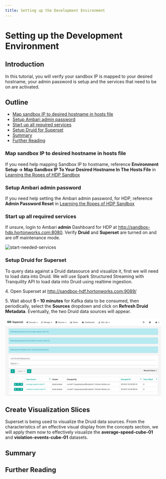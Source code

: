 ```yaml
---
title: Setting up the Development Environment
---
```


# Setting up the Development Environment

## Introduction

In this tutorial, you will verify your sandbox IP is mapped to your desired hostname, your admin password is setup and the services that need to be on are activated.

## Outline

- [Map sandbox IP to desired hostname in hosts file](#map-sandbox-ip-to-desired-hostname-in-hosts-file)
- [Setup Ambari admin password](#setup-ambari-admin-password)
- [Start up all required services](#start-up-all-required-services)
- [Setup Druid for Superset](#setup-druid-for-superset)
- [Summary](#summary)
- [Further Reading](#further-reading)

### Map sandbox IP to desired hostname in hosts file

If you need help mapping Sandbox IP to hostname, reference **Environment
Setup -> Map Sandbox IP To Your Desired Hostname In The Hosts File** in [Learning the Ropes of HDP Sandbox](https://hortonworks.com/tutorial/learning-the-ropes-of-the-hortonworks-sandbox/)

### Setup Ambari admin password

If you need help setting the Ambari admin password, for HDP, reference **Admin Password Reset** in [Learning the Ropes of HDP Sandbox](https://hortonworks.com/tutorial/learning-the-ropes-of-the-hortonworks-sandbox/)

### Start up all required services

If unsure, login to Ambari **admin** Dashboard for HDP at http://sandbox-hdp.hortonworks.com:8080. Verify **Druid** and **Superset** are turned on and are off maintenance mode.

![start-needed-services](assets/images/started-needed-services.jpg)

### Setup Druid for Superset

To query data against a Druid datasource and visualize it, first we will need
to load data into Druid. We will use Spark Structured Streaming with Tranquility
API to load data into Druid using realtime ingestion.



4\. Open Superset at http://sandbox-hdf.hortonworks.com:9089/

5\. Wait about **5 – 10 minutes** for Kafka data to be consumed, then periodically, select the **Sources** dropdown and click on **Refresh Druid Metadata**. Eventually, the two Druid data sources will appear.

![druid_metadata](assets/druid_metadata.jpg)

## Create Visualization Slices

Superset is being used to visualize the Druid data sources. From the characteristics of an effective visual display from the concepts section, we will apply them now to effectively visualize the **average-speed-cube-01** and **violation-events-cube-01** datasets.



## Summary

## Further Reading
